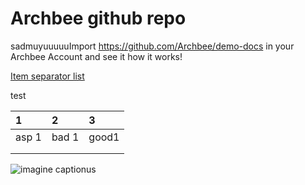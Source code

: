# Archbee github repo

sadmuyuuuuuImport <https://github.com/Archbee/demo-docs> in your Archbee Account and see it how it works!

&#x20;[Item separator list](./syntax/an-item.md)&#x20;

test

| 1     | 2     | 3     |
| :---- | :---- | :---- |
| asp 1 | bad 1 | good1 |
|       |       |       |
|       |       |       |

![imagine captionus](https://archbee-image-uploads.s3.amazonaws.com/nrfszeqYgQLCrqSuXCE_0/S_IhVfLb77H5m4XPAOyQh_giphy.gif)


